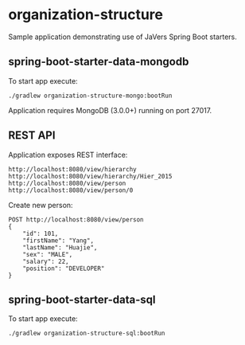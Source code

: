 # organization-structure
Sample application demonstrating use of JaVers Spring Boot starters.

## spring-boot-starter-data-mongodb

To start app execute:
 
```
./gradlew organization-structure-mongo:bootRun
```

Application requires MongoDB (3.0.0+) running on port 27017.

## REST API

Application exposes REST interface:

```
http://localhost:8080/view/hierarchy
http://localhost:8080/view/hierarchy/Hier_2015
http://localhost:8080/view/person
http://localhost:8080/view/person/0
```


Create new person:

```
POST http://localhost:8080/view/person
{
	"id": 101,
	"firstName": "Yang",
	"lastName": "Huajie",
	"sex": "MALE",
	"salary": 22,
	"position": "DEVELOPER"
}
```

## spring-boot-starter-data-sql

To start app execute:
 
```
./gradlew organization-structure-sql:bootRun
```
